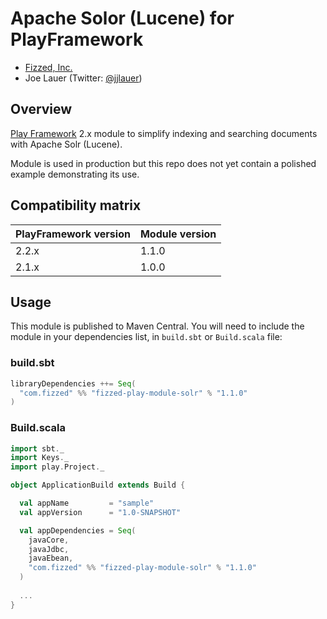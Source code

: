 Apache Solor (Lucene) for PlayFramework
=======================================

 - [Fizzed, Inc.](http://fizzed.com)
 - Joe Lauer (Twitter: [@jjlauer](http://twitter.com/jjlauer))


## Overview

[Play Framework](http://www.playframework.org/) 2.x module to simplify indexing and
searching documents with Apache Solr (Lucene).

Module is used in production but this repo does not yet contain a polished example
demonstrating its use.


## Compatibility matrix

| PlayFramework version | Module version | 
|:----------------------|:---------------|
| 2.2.x                 | 1.1.0          |
| 2.1.x                 | 1.0.0          |


## Usage

This module is published to Maven Central.  You will need to include the module in your
dependencies list, in `build.sbt` or `Build.scala` file:


### build.sbt

```scala
libraryDependencies ++= Seq(
  "com.fizzed" %% "fizzed-play-module-solr" % "1.1.0"
)
```

### Build.scala

```scala
import sbt._
import Keys._
import play.Project._

object ApplicationBuild extends Build {

  val appName         = "sample"
  val appVersion      = "1.0-SNAPSHOT"

  val appDependencies = Seq(
    javaCore,
    javaJdbc,
    javaEbean,
    "com.fizzed" %% "fizzed-play-module-solr" % "1.1.0"
  )
  
  ...
}
